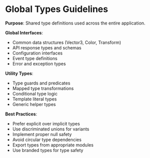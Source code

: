 # Global Types Guidelines

**Purpose**: Shared type definitions used across the entire application.

**Global Interfaces**:

- Common data structures (Vector3, Color, Transform)
- API response types and schemas
- Configuration interfaces
- Event type definitions
- Error and exception types

**Utility Types**:

- Type guards and predicates
- Mapped type transformations
- Conditional type logic
- Template literal types
- Generic helper types

**Best Practices**:

- Prefer explicit over implicit types
- Use discriminated unions for variants
- Implement proper null safety
- Avoid circular type dependencies
- Export types from appropriate modules
- Use branded types for type safety
